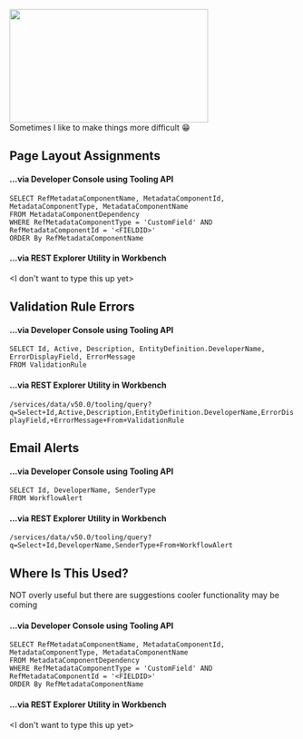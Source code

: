 
<img src="https://gifsec.com/wp-content/uploads/2021/04/but-why-gif-1.gif" style="float:center;width:350px;height:200px"><br />
Sometimes I like to make things more difficult 😁

## Page Layout Assignments
#### ...via Developer Console using Tooling API
`SELECT RefMetadataComponentName, MetadataComponentId, MetadataComponentType, MetadataComponentName`<br />
`FROM MetadataComponentDependency`<br />
`WHERE RefMetadataComponentType = 'CustomField' AND RefMetadataComponentId = '<FIELDID>'`<br />
`ORDER By RefMetadataComponentName`

#### ...via REST Explorer Utility in Workbench
<I don't want to type this up yet> 

## Validation Rule Errors
#### ...via Developer Console using Tooling API
`SELECT Id, Active, Description, EntityDefinition.DeveloperName, ErrorDisplayField, ErrorMessage`<br />
`FROM ValidationRule`

#### ...via REST Explorer Utility in Workbench
`/services/data/v50.0/tooling/query?q=Select+Id,Active,Description,EntityDefinition.DeveloperName,ErrorDisplayField,+ErrorMessage+From+ValidationRule`

## Email Alerts
#### ...via Developer Console using Tooling API
`SELECT Id, DeveloperName, SenderType`<br />
`FROM WorkflowAlert`

#### ...via REST Explorer Utility in Workbench
`/services/data/v50.0/tooling/query?q=Select+Id,DeveloperName,SenderType+From+WorkflowAlert`

## Where Is This Used?
NOT overly useful but there are suggestions cooler functionality may be coming
#### ...via Developer Console using Tooling API
`SELECT RefMetadataComponentName, MetadataComponentId, MetadataComponentType, MetadataComponentName`<br />
`FROM MetadataComponentDependency`<br />
`WHERE RefMetadataComponentType = 'CustomField' AND RefMetadataComponentId = '<FIELDID>'`<br />
`ORDER By RefMetadataComponentName`

#### ...via REST Explorer Utility in Workbench
<I don't want to type this up yet> 

